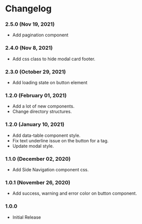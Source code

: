 # Changelog

### 2.5.0 (Nov 19, 2021)

* Add pagination component

### 2.4.0 (Nov 8, 2021)

* Add css class to hide modal card footer.

### 2.3.0 (October 29, 2021)

* Add loading state on button element

### 1.2.0 (February 01, 2021)

* Add a lot of new components.
* Change directory structures.

### 1.2.0 (January 10, 2021)

* Add data-table component style.
* Fix text underline issue on the button for a tag.
* Update modal style.

### 1.1.0 (December 02, 2020)

* Add Side Navigation component css.

### 1.0.1 (November 26, 2020)

* Add success, warning and error color on button component.

### 1.0.0

* Initial Release